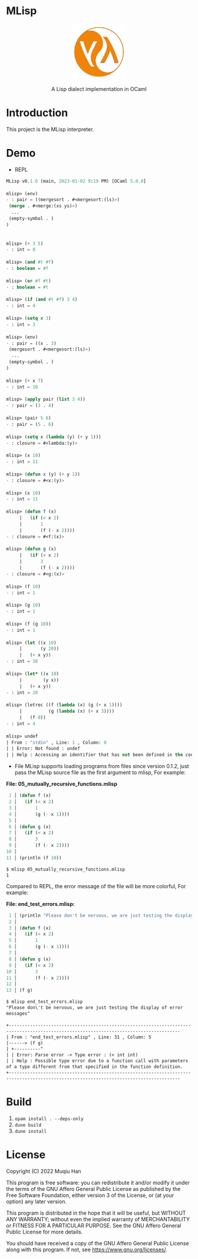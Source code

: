 # MLisp

<div align=center><img width="150" height="150" src="./res/logo.png"/></div>

<p align="center"> A Lisp dialect implementation in OCaml </p>

# Introduction
This project is the MLisp interpreter.

# Demo

- REPL
```lisp
MLisp v0.1.6 (main, 2023-01-02 9:19 PM) [OCaml 5.0.0]

mlisp> (env)
- : pair = ((mergesort . #<mergesort:(ls)>)
 (merge . #<merge:(xs ys)>)
  ...
 (empty-symbol . )
)


mlisp> (+ 3 5)
- : int = 8

mlisp> (and #t #f)
- : boolean = #f

mlisp> (or #f #t)
- : boolean = #t

mlisp> (if (and #t #f) 3 4)
- : int = 4

mlisp> (setq x 3)
- : int = 3

mlisp> (env)
- : pair = ((x . 3)
 (mergesort . #<mergesort:(ls)>)
  ...
 (empty-symbol . )
)

mlisp> (+ x 7)
- : int = 10

mlisp> (apply pair (list 3 4))
- : pair = (3 . 4)

mlisp> (pair 5 6)
- : pair = (5 . 6)

mlisp> (setq x (lambda (y) (+ y 1)))
- : closure = #<lambda:(y)>

mlisp> (x 10)
- : int = 11

mlisp> (defun x (y) (+ y 1))
- : closure = #<x:(y)>

mlisp> (x 10)
- : int = 11

mlisp> (defun f (x)
     |   (if (< x 2) 
     |       1
     |       (f (- x 2))))
- : closure = #<f:(x)>

mlisp> (defun g (x)
     |   (if (< x 2)
     |       3
     |       (f (- x 2))))
- : closure = #<g:(x)>

mlisp> (f 10)
- : int = 1

mlisp> (g 10)
- : int = 1

mlisp> (f (g 10))
- : int = 1

mlisp> (let ((x 10)
     |       (y 20))
     |   (+ x y))
- : int = 30

mlisp> (let* ((x 10)
     |        (y x))
     |   (+ x y))
- : int = 20

mlisp> (letrec ((f (lambda (x) (g (+ x 1))))
     |          (g (lambda (x) (+ x 3)))) 
     |   (f 0))
- : int = 4

mlisp> undef
| From : "stdin" , Line: 1 , Column: 0
| | Error: Not found : undef
| | Help : Accessing an identifier that has not been defined in the context.
```

- File
MLisp supports loading programs from files since version 0.1.2, just pass the MLisp source file as the first argument to mlisp, For example:

__File: 05_mutually_recursive_functions.mlisp__
```lisp
 1 │ (defun f (x)
 2 │   (if (< x 2)
 3 │       1
 4 │       (g (- x 1))))
 5 │ 
 6 │ (defun g (x)
 7 │   (if (< x 2)
 8 │       3
 9 │       (f (- x 2))))
10 │ 
11 │ (println (f 10))
```

```shell
$ mlisp 05_mutually_recursive_functions.mlisp 
1
```

Compared to REPL, the error message of the file will be more colorful, For example:

__File: end_test_errors.mlisp:__
```lisp
 1 │ (println "Please don't be nervous, we are just testing the display of error messages")
 2 │ 
 3 │ (defun f (x)
 4 │   (if (< x 2)
 5 │       1
 6 │       (g (- x 1))))
 7 │ 
 8 │ (defun g (x)
 9 │   (if (< x 2)
10 │       3
11 │       (f (- x 2))))
12 │ 
13 │ (f g)
```

```shell
$ mlisp end_test_errors.mlisp 
"Please don\'t be nervous, we are just testing the display of error messages"

+---------------------------------------------------------------------------------------------------------------------------------------
| From : "end_test_errors.mlisp" , Line: 31 , Column: 5
|------> (f g)
| +----------^
| | Error: Parse error -> Type error : (< int int)
| | Help : Possible type error due to a function call with parameters of a type different from that specified in the function definition.
+---------------------------------------------------------------------------------------------------------------------------------------
```

# Build
1. `opam install . --deps-only`
2. `dune build`
3. `dune install`
  
# License
Copyright (C) 2022 Muqiu Han

This program is free software: you can redistribute it and/or modify
it under the terms of the GNU Affero General Public License as published
by the Free Software Foundation, either version 3 of the License, or
(at your option) any later version.

This program is distributed in the hope that it will be useful,
but WITHOUT ANY WARRANTY; without even the implied warranty of
MERCHANTABILITY or FITNESS FOR A PARTICULAR PURPOSE.  See the
GNU Affero General Public License for more details.

You should have received a copy of the GNU Affero General Public License
along with this program.  If not, see <https://www.gnu.org/licenses/>.
